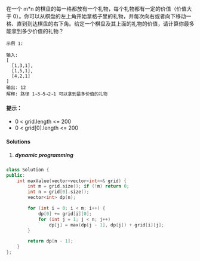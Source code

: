 在一个 m*n 的棋盘的每一格都放有一个礼物，每个礼物都有一定的价值（价值大于 0）。你可以从棋盘的左上角开始拿格子里的礼物，并每次向右或者向下移动一格、直到到达棋盘的右下角。给定一个棋盘及其上面的礼物的价值，请计算你最多能拿到多少价值的礼物？

 

```
示例 1:

输入: 
[
  [1,3,1],
  [1,5,1],
  [4,2,1]
]
输出: 12
解释: 路径 1→3→5→2→1 可以拿到最多价值的礼物
```

 

#### 提示：

-    0 < grid.length <= 200
-    0 < grid[0].length <= 200


#### Solutions

1. ##### dynamic programming

```c++
class Solution {
public:
    int maxValue(vector<vector<int>>& grid) {
        int m = grid.size(); if (!m) return 0;
        int n = grid[0].size();
        vector<int> dp(n);

        for (int i = 0; i < m; i++) {
            dp[0] += grid[i][0];
            for (int j = 1; j < n; j++)
                dp[j] = max(dp[j - 1], dp[j]) + grid[i][j];
        }

        return dp[n - 1];
    }
};
```